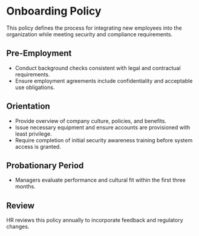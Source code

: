# Onboarding Policy

This policy defines the process for integrating new employees into the organization while meeting security and compliance requirements.

## Pre-Employment
- Conduct background checks consistent with legal and contractual requirements.
- Ensure employment agreements include confidentiality and acceptable use obligations.

## Orientation
- Provide overview of company culture, policies, and benefits.
- Issue necessary equipment and ensure accounts are provisioned with least privilege.
- Require completion of initial security awareness training before system access is granted.

## Probationary Period
- Managers evaluate performance and cultural fit within the first three months.

## Review
HR reviews this policy annually to incorporate feedback and regulatory changes.
